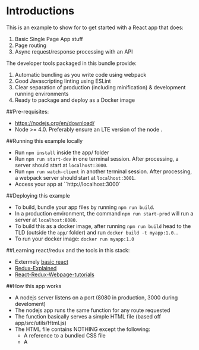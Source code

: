 # Introductions
This is an example to show for to get started with a React app that does:
1) Basic Single Page App stuff
2) Page routing
3) Async request/response processing with an API

The developer tools packaged in this bundle provide:
1) Automatic bundling as you write code using webpack
2) Good Javascripting linting using ESLint
3) Clear separation of production (including minification) & development running environments
4) Ready to package and deploy as a Docker image

##Pre-requisites:
 * https://nodejs.org/en/download/
 * Node >= 4.0. Preferably ensure an LTE version of the node .

##Running this example locally
* Run `npm install` inside the app/ folder
* Run `npm run start-dev` in one terminal session. After processing, a server should start at `localhost:3000`.
* Run `npm run watch-client` in another terminal session. After processing, a webpack server should start at `localhost:3001`.
* Access your app at ``http://localhost:3000`

##Deploying this example
* To build, bundle your app files by running `npm run build`.
* In a production environment, the command `npm run start-prod` will run a server at `localhost:8080`.
* To build this as a docker image, after running `npm run build` head to the TLD (outside the `app/` folder) and run `docker build -t myapp:1.0.`.
* To run your docker image: `docker run myapp:1.0`

##Learning react/redux and the tools in this stack:
* Extermely [basic react](https://facebook.github.io/react/docs/hello-world.html)
* [Redux-Explained](https://egghead.io/courses/getting-started-with-redux)
* [React-Redux-Webpage-tutorials](https://www.youtube.com/watch?v=MhkGQAoc7bc&list=PLoYCgNOIyGABj2GQSlDRjgvXtqfDxKm5b)

##How this app works
* A nodejs server listens on a port (8080 in production, 3000 during develoment)
* The nodejs app runs the same function for any route requested
* The function basically serves a simple HTML file (based off app/src/utils/Html.js)
* The HTML file contains NOTHING except the following:
  - A <link> reference to a bundled CSS file
  - A <script> reference to a bundled JS file
  - A <script> reference that contains some JS variables
* The location of the CSS, JS files and the JS variables are all templated by the nodejs server and then the final HTML is sent to the client.
* React is used for templating data into this `Html.js` file.
* The HTML is loaded by the browser, and the single JS file is loaded
* This JS file initialises React/Redux and the JS execution begins.
* This client side JS executes and creates HTML which is inserted into the DOM inside the <body> tag.

##What happens when a URL changes?
* Let's say the current URL is: `http://localhost:3000/`
* An element on the page is clicked which navigates to page: `http://localhost:300/next-page`
* This new page is loaded without hitting the server. `react-router` is used to manage which components are loaded on which `routes` (URLs).

##Server-side rendering?
* Let's say that the very first URL requested by the browser is: `http://localhost:3000/some-page`
* The nodejs server runs the react-router for the URL that is requested on the server-side itself.
* It renders all the react components that react-router maps to.
* Now instead of sending just an empty Html.js derived HTML string, the nodejs server also templates a fourth thing viz. the rendered react components into the HTML.
* On the browser, the very first HTML received now contains all the content and is hence shown to the user
* Meanwhile, the bundled JS file is also loaded and subsequent page navigations will not hit the server

##Help & support
Reach out to us at: koshy [at] hasura [dot] io in case you need any help with setting this up urgently.
Otherwise, use the [issues](https://github.com/hasura/generator-hasura-web/issues) section for fun and profit!
